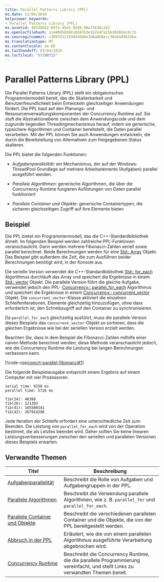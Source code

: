 ```yaml
---
title: Parallel Patterns Library (PPL)
ms.date: 11/04/2016
helpviewer_keywords:
- Parallel Patterns Library (PPL)
ms.assetid: 40fd86b2-69fa-45e5-93d8-98a75636c242
ms.openlocfilehash: 11440d56b9618d4763e1b7e47a21b365bbdc0c15
ms.sourcegitcommit: c3093251193944840e3d0a068ecc30e6449624ba
ms.translationtype: MT
ms.contentlocale: de-DE
ms.lasthandoff: 03/04/2019
ms.locfileid: "57290715"
---
```

# <a name="parallel-patterns-library-ppl"></a>Parallel Patterns Library (PPL)

Die Parallel Patterns Library (PPL) stellt ein obligatorisches Programmiermodell bereit, das die Skalierbarkeit und Benutzerfreundlichkeit beim Entwickeln gleichzeitiger Anwendungen fördert. Die PPL baut auf den Planungs- und Ressourcenverwaltungskomponenten der Concurrency Runtime auf. Sie stuft die Abstraktionebene zwischen dem Anwendungscode und dem zugrunde liegenden Threadingmechanismus herauf, indem sie generische, typsichere Algorithmen und Container bereitstellt, die Daten parallel verarbeiten. Mit der PPL können Sie auch Anwendungen entwickeln, die durch die Bereitstellung von Alternativen zum freigegebenen Status skalieren.

Die PPL bietet die folgenden Funktionen:

- *Aufgabenparallelität*: ein Mechanismus, der auf der Windows-ThreadPool Grundlage auf mehrere Arbeitselemente (Aufgaben) parallel ausgeführt werden.

- *Parallele Algorithmen*: generische Algorithmen, die über die Concurrency Runtime fungieren Auflistungen von Daten parallel funktioniert

- *Parallele Container und Objekte*: generische Containertypen, die sicheren gleichzeitigen Zugriff auf ihre Elemente bieten

## <a name="example"></a>Beispiel

Die PPL bietet ein Programmiermodell, das die C++-Standardbibliothek ähnelt. Im folgenden Beispiel werden zahlreiche PPL-Funktionen veranschaulicht. Darin werden mehrere Fibonacci-Zahlen seriell sowie parallel berechnet. Beide Berechnungen werden für eine [Std:: Array](../../standard-library/array-class-stl.md) Objekt. Das Beispiel gibt außerdem die Zeit, die zum Ausführen beider Berechnungen benötigt wird, in der Konsole aus.

Die serielle Version verwendet die C++-Standardbibliothek [Std:: for_each](../../standard-library/algorithm-functions.md#for_each) Algorithmus durchläuft das Array und speichert die Ergebnisse in einem [Std:: vector](../../standard-library/vector-class.md) Objekt. Die parallele Version führt die gleiche Aufgabe, verwendet jedoch den PPL- [Concurrency:: parallel_for_each](reference/concurrency-namespace-functions.md#parallel_for_each) Algorithmus und speichert die Ergebnisse in einem [Concurrency:: concurrent_vector](../../parallel/concrt/reference/concurrent-vector-class.md) Objekt. Die `concurrent_vector`-Klasse aktiviert die einzelnen Schleifeniterationen, Elemente gleichzeitig hinzuzufügen, ohne dass erforderlich ist, den Schreibzugriff auf den Container zu synchronisieren.

Da `parallel_for_each` gleichzeitig ausführt, muss die parallele Version dieses Beispiels das `concurrent_vector`-Objekt so sortieren, dass die gleichen Ergebnisse wie bei der seriellen Version erzielt werden.

Beachten Sie, dass in dem Beispiel die Fibonacci-Zahlen mithilfe einer naiven Methode berechnet werden; diese Methode veranschaulicht jedoch, wie die Concurrency Runtime die Leistung bei langen Berechnungen verbessern kann.

[!code-cpp[concrt-parallel-fibonacci#1](../../parallel/concrt/codesnippet/cpp/parallel-patterns-library-ppl_1.cpp)]

Die folgende Beispielausgabe entspricht einem Ergebnis auf einem Computer mit vier Prozessoren.

```Output
serial time: 9250 ms
parallel time: 5726 ms

fib(24): 46368
fib(26): 121393
fib(41): 165580141
fib(42): 267914296
```

Jede Iteration der Schleife erfordert eine unterschiedliche Zeit zum Beenden. Die Leistung von `parallel_for_each` wird von der Operation bestimmt, die als Letztes beendet wird. Daher sollten Sie keine linearen Leistungsverbesserungen zwischen den seriellen und parallelen Versionen dieses Beispiels erwarten.

## <a name="related-topics"></a>Verwandte Themen

|Titel|Beschreibung|
|-----------|-----------------|
|[Aufgabenparallelität](../../parallel/concrt/task-parallelism-concurrency-runtime.md)|Beschreibt die Rolle von Aufgaben und Aufgabengruppen in der PPL.|
|[Parallele Algorithmen](../../parallel/concrt/parallel-algorithms.md)|Beschreibt die Verwendung parallele Algorithmen, wie z. B. `parallel_for` und `parallel_for_each`.|
|[Parallele Container und Objekte](../../parallel/concrt/parallel-containers-and-objects.md)|Beschreibt die verschiedenen parallelen Container und die Objekte, die von der PPL bereitgestellt werden.|
|[Abbruch in der PPL](cancellation-in-the-ppl.md)|Erläutert, wie die von einem parallelen Algorithmus ausgeführte Verarbeitung abgebrochen wird.|
|[Concurrency Runtime](../../parallel/concrt/concurrency-runtime.md)|Beschreibt die Concurrency Runtime, die die parallele Programmierung vereinfacht, und stellt Links zu verwandten Themen bereit.|
